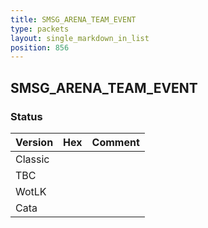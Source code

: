 ```yaml
---
title: SMSG_ARENA_TEAM_EVENT
type: packets
layout: single_markdown_in_list
position: 856
---
```


## SMSG_ARENA_TEAM_EVENT

### Status

Version | Hex | Comment
---------- | ---------- | ---------- 
Classic |  |  
TBC |  |  
WotLK |  |  
Cata |  |  
